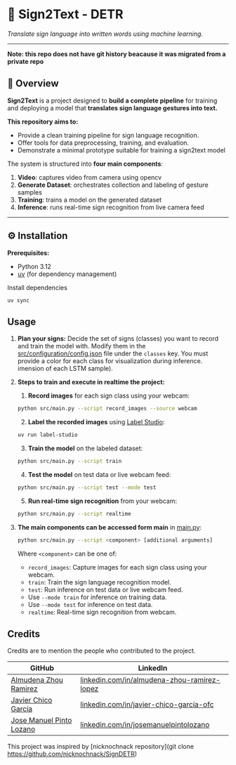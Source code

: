 # 🐍 Sign2Text - DETR

_Translate sign language into written words using machine learning._ 

---

**Note: this repo does not have git history beacause it was migrated from a private repo**

## 📖 Overview

**Sign2Text** is a project designed to **build a complete pipeline** for training and deploying a model that **translates sign language gestures into text.**  

**This repository aims to:**
- Provide a clean training pipeline for sign language recognition.  
- Offer tools for data preprocessing, training, and evaluation.  
- Demonstrate a minimal prototype suitable for training a sign2text model

The system is structured into **four main components**:

1. **Video**: captures video from camera using opencv  
2. **Generate Dataset**: orchestrates collection and labeling of gesture samples
3. **Training**: trains a model on the generated dataset
4. **Inference**: runs real-time sign recognition from live camera feed

---

## ⚙️ Installation

**Prerequisites:**  
- Python 3.12
- [uv](https://github.com/astral-sh/uv) (for dependency management)

Install dependencies
```
uv sync
```

## Usage

1. **Plan your signs:** Decide the set of signs (classes) you want to record and train the model with. Modify them in the [src/configuration/config.json](./src/configuration/config.json) file under the `classes` key. You must provide a color for each class for visualization during inference.
imension of each LSTM sample).

2. **Steps to train and execute in realtime the project:**
   1. **Record images** for each sign class using your webcam:
    
    ```bash
    python src/main.py --script record_images --source webcam
    ```
    2. **Label the recorded images** using [Label Studio](https://labelstud.io/):
     
     ```bash
    uv run label-studio
    ```
    3. **Train the model** on the labeled dataset:
    
    ```bash
    python src/main.py --script train
    ```
    4. **Test the model** on test data or live webcam feed:
        
     ```bash
    python src/main.py --script test --mode test
    ```
    5. **Run real-time sign recognition** from your webcam:
        
    ```bash
    python src/main.py --script realtime
    ```

3. **The main components can be accessed form main** in [main.py](./main.py):
    
    ```bash
    python src/main.py --script <component> [additional arguments]
    ```

    Where `<component>` can be one of:
    - `record_images`: Capture images for each sign class using your webcam.
    - `train`: Train the sign language recognition model.
    - `test`: Run inference on test data or live webcam feed.
     - Use `--mode train` for inference on training data.
     - Use `--mode test` for inference on test data.
    - `realtime`: Real-time sign recognition from webcam.

## Credits

Credits are to mention the people who contributed to the project.

| GitHub                                                                 | LinkedIn                                                                                          |
|-------------------------------------------------------------------------|----------------------------------------------------------------------------------------------------|
| [Almudena Zhou Ramirez](https://almudenazhou.github.io/)               | [linkedin.com/in/almudena-zhou-ramirez-lopez](https://www.linkedin.com/in/almudena-zhou-ramirez-lopez/) |
| [Javier Chico García](https://github.com/JavierChicoOfc)               | [linkedin.com/in/javier-chico-garcía-ofc](https://www.linkedin.com/in/javier-chico-garc%C3%ADa-ofc/) |
| [Jose Manuel Pinto Lozano](https://github.com/JoseManuelPintoLozano)   | [linkedin.com/in/josemanuelpintolozano](https://www.linkedin.com/in/josemanuelpintolozano/)         |


This project was inspired by [nicknochnack repository](git clone https://github.com/nicknochnack/SignDETR)

